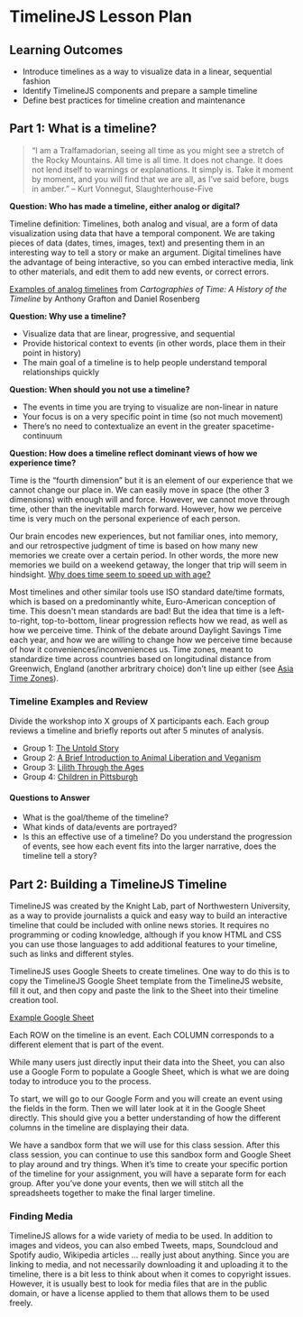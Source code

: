 # TimelineJS Lesson Plan
## Learning Outcomes
* Introduce timelines as a way to visualize data in a linear, sequential fashion 
* Identify TimelineJS components and prepare a sample timeline 
* Define best practices for timeline creation and maintenance 

## Part 1: What is a timeline?
> “I am a Tralfamadorian, seeing all time as you might see a stretch of the Rocky Mountains. All time is all time. It does not change. It does not lend itself to warnings or explanations. It simply is. Take it moment by moment, and you will find that we are all, as I’ve said before, bugs in amber.” – Kurt Vonnegut, Slaughterhouse-Five

**Question: Who has made a timeline, either analog or digital?**

Timeline definition: Timelines, both analog and visual, are a form of data visualization using data that have a temporal component. We are taking pieces of data (dates, times, images, text) and presenting them in an interesting way to tell a story or make an argument. Digital timelines have the advantage of being interactive, so you can embed interactive media, link to other materials, and edit them to add new events, or correct errors.

[Examples of analog timelines](http://archive.nytimes.com/www.nytimes.com/slideshow/2010/04/15/books/20100415-timelines-ss_index.html) from *Cartographies of Time:  A History of the Timeline* by Anthony Grafton and Daniel Rosenberg

**Question: Why use a timeline?**
* Visualize data that are linear, progressive, and sequential 
* Provide historical context to events (in other words, place them in their point in history) 
* The main goal of a timeline is to help people understand temporal relationships quickly

**Question: When should you not use a timeline?**
* The events in time you are trying to visualize are non-linear in nature 
* Your focus is on a very specific point in time (so not much movement) 
* There’s no need to contextualize an event in the greater spacetime-continuum

**Question: How does a timeline reflect dominant views of how we experience time?**

Time is the “fourth dimension” but it is an element of our experience that we cannot change our place in. We can easily move in space (the other 3 dimensions) with enough will and force. However, we cannot move through time, other than the inevitable march forward. However, how we perceive time is very much on the personal experience of each person.

Our brain encodes new experiences, but not familiar ones, into memory, and our retrospective judgment of time is based on how many new memories we create over a certain period. In other words, the more new memories we build on a weekend getaway, the longer that trip will seem in hindsight. [Why does time seem to speed up with age?](https://www.scientificamerican.com/article/why-does-time-seem-to-speed-up-with-age/)

Most timelines and other similar tools use ISO standard date/time formats, which is based on a predominantly white, Euro-American conception of time. This doesn't mean standards are bad! But the idea that time is a left-to-right, top-to-bottom, linear progression reflects how we read, as well as how we perceive time. Think of the debate around Daylight Savings Time each year, and how we are willing to change how we perceive time because of how it conveniences/inconveniences us.  Time zones, meant to standardize time across countries based on longitudinal distance from Greenwich, England (another arbritrary choice) don't line up either (see [Asia Time Zones](https://www.timetemperature.com/asia/asia_time_zones.shtml)).

### Timeline Examples and Review
Divide the workshop into X groups of X participants each. Each group reviews a timeline and briefly reports out after 5 minutes of analysis.
* Group 1: [The Untold Story](https://cdn.knightlab.com/libs/timeline3/latest/embed/index.html?source=1tC5YnvokPvGWkwkxcyGeA9igftNws1Q0NkN47-VcGxQ&font=Default&lang=en&initial_zoom=2&height=700)
* Group 2: [A Brief Introduction to Animal Liberation and Veganism](https://cdn.knightlab.com/libs/timeline3/latest/embed/index.html?source=1qLFux0t3qLaXk4H5K9cdSy-ZGdsxaOpqFnv4het3RXM&font=Default&lang=en&initial_zoom=2&height=650)
* Group 3: [Lilith Through the Ages](https://cdn.knightlab.com/libs/timeline3/latest/embed/index.html?source=15FgHpGsOUn46JbZFgi5VpElTpzKWwcHxyr1-sPGCGho&font=Default&lang=en&initial_zoom=2&height=650)
* Group 4: [Children in Pittsburgh](https://cdn.knightlab.com/libs/timeline3/latest/embed/index.html?source=1kXV3p1ARuZLpoq5LUj_Gsro78gCVAKYNGdX9cIlgsN4&font=Default&lang=en&initial_zoom=2&height=650)

#### Questions to Answer
* What is the goal/theme of the timeline? 
* What kinds of data/events are portrayed? 
* Is this an effective use of a timeline? Do you understand the progression of events, see how each event fits into the larger narrative, does the timeline tell a story? 

## Part 2: Building a TimelineJS Timeline
TimelineJS was created by the Knight Lab, part of Northwestern University, as a way to provide journalists a quick and easy way to build an interactive timeline that could be included with online news stories. It requires no programming or coding knowledge, although if you know HTML and CSS you can use those languages to add additional features to your timeline, such as links and different styles. 

TimelineJS uses Google Sheets to create timelines. One way to do this is to copy the TimelineJS Google Sheet template from the TimelineJS website, fill it out, and then copy and paste the link to the Sheet into their timeline creation tool. 

[Example Google Sheet](https://docs.google.com/spreadsheets/d/e/2PACX-1vTqQ6jAd56IZcis1yZ2tFC0QZxL851FUsmO6D2sAeQK9LqDhhAOJKamKC_S9ip3jWm7_vfyGBdD7rFW/pubhtml)

Each ROW on the timeline is an event. Each COLUMN corresponds to a different element that is part of the event. 

While many users just directly input their data into the Sheet, you can also use a Google Form to populate a Google Sheet, which is what we are doing today to introduce you to the process. 

To start, we will go to our Google Form and you will create an event using the fields in the form. Then we will later look at it in the Google Sheet directly. This should give you a better understanding of how the different columns in the timeline are displaying their data. 

We have a sandbox form that we will use for this class session. After this class session, you can continue to use this sandbox form and Google Sheet to play around and try things. When it’s time to create your specific portion of the timeline for your assignment, you will have a separate form for each group. After you’ve done your events, then we will stitch all the spreadsheets together to make the final larger timeline. 

### Finding Media 

TimelineJS allows for a wide variety of media to be used. In addition to images and videos, you can also embed Tweets, maps, Soundcloud and Spotify audio, Wikipedia articles … really just about anything. Since you are linking to media, and not necessarily downloading it and uploading it to the timeline, there is a bit less to think about when it comes to copyright issues. However, it is usually best to look for media files that are in the public domain, or have a license applied to them that allows them to be used freely.
